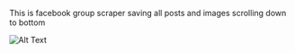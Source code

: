 This is facebook group scraper saving all posts and images scrolling down to bottom

![Alt Text](https://s3.ezgif.com/tmp/ezgif-3-d7dfe083eb.gif)



